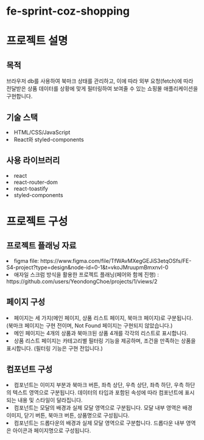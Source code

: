 # fe-sprint-coz-shopping

<h1>프로젝트 설명</h1>

<h2>목적</h2>
브라우저 db를 사용하여 북마크 상태를 관리하고, 이에 따라 외부 요청(fetch)에 따라 전달받은 상품 데이터를 상황에 맞게 필터링하여 보여줄 수 있는 쇼핑몰 애플리케이션을 구현합니다.

<h2>기술 스택</h2>
<li>HTML/CSS/JavaScript</li>
<li>React와 styled-components</li>

<h2>사용 라이브러리</h2>
<li>react</li>
<li>react-router-dom</li>
<li>react-toastify</li>
<li>styled-components</li>


<h1>프로젝트 구성</h1>

<h2>프로젝트 플래닝 자료</h2>
<li>figma file: https://www.figma.com/file/TfWAvMXegGEJiS3etqOSfs/FE-S4-project?type=design&node-id=0-1&t=vkoJMruupmBmxnvI-0</li>
<li>애자일 스크럼 방식을 활용한 프로젝트 플래닝(페어와 함께 진행) : https://github.com/users/YeondongChoe/projects/1/views/2</li>

<h2>페이지 구성</h2>
<li>페이지는 세 가지(메인 페이지, 상품 리스트 페이지, 북마크 페이지)로 구분됩니다. (북마크 페이지는 구현 전이며, Not Found 페이지는 구현되지 않았습니다.)</li>
<li>메인 페이지는 4개의 상품과 북마크된 상품 4개를 각각의 리스트로 표시합니다. </li>
<li>상품 리스트 페이지는 카테고리별 필터링 기능을 제공하며, 조건을 만족하는 상품을 표시합니다. (필터링 기능은 구현 전입니다.)</li>

<h2>컴포넌트 구성</h2>
<li><Card> 컴포넌트는 이미지 부분과 북마크 버튼, 좌측 상단, 우측 상단, 좌측 하단, 우측 하단의 텍스트 영역으로 구분됩니다. 데이터의 타입과 포함된 속성에 따라 컴포넌트에 표시되는 내용 및 스타일이 달라집니다.</li>
<li><Modal> 컴포넌트는 모달의 배경과 실제 모달 영역으로 구분됩니다. 모달 내부 영역은 배경 이미지, 닫기 버튼, 북마크 버튼, 상품명으로 구성됩니다.</li>
<li><Dropdown> 컴포넌트는 드롭다운의 배경과 실제 모달 영역으로 구분합니다. 드롭다운 내부 영역은 아이콘과 페이지명으로 구성됩니다.</li>

